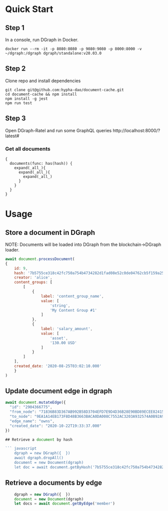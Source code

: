 # Quick Start

## Step 1
In a console, run DGraph in Docker. 
```
docker run --rm -it -p 8080:8080 -p 9080:9080 -p 8000:8000 -v ~/dgraph:/dgraph dgraph/standalone:v20.03.0
```
## Step 2
Clone repo and install dependencies
```
git clone git@github.com:hypha-dao/document-cache.git
cd document-cache && npm install
npm install -g jest
npm run test
```

## Step 3
Open DGraph-Ratel and run some GraphQL queries
http://localhost:8000/?latest#

### Get all documents
```
{
  documents(func: has(hash)) {
    expand(_all_){
      expand(_all_){
        expand(_all_)
      }
    }
  }
}
```

# Usage
## Store a document in DGraph
NOTE: Documents will be loaded into DGraph from the blockchain->DGraph loader. 

``` javascript
await document.processDocument(
{
    id: 9,
    hash: '7b5755ce318c42fc750a754b4734282d1fad08e52c0de04762cb5f159a253c24',
    creator: 'alice',
    content_groups: [
        [
            {
                label: 'content_group_name',
                value: [
                    'string',
                    'My Content Group #1'
                ]
            },
            {
                label: 'salary_amount',
                value: [
                    'asset',
                    '130.00 USD'
                ]
            }
        ]
    ],
    created_date: '2020-08-25T03:02:10.000'
    }
)
```
## Update document edge in dgraph
``` javascript
await document.mutateEdge({
  "id": "2904366775",
  "from_node": "71836B83D367AB992B58D3704EFD7E9D4D36B28E90BD89ECEE82415F7CA34528",
  "to_node": "9EA1A14EB173F8D48B3663BACA0DA008C7552AC3203A932574A0B92A95C1F148",
  "edge_name": "owns",
  "created_date": "2020-10-22T19:33:37.000"
})

## Retrieve a document by hash

``` javascript
    dgraph = new DGraph({  })
    await dgraph.dropAll()
    document = new Document(dgraph)
    let doc = await document.getByHash('7b5755ce318c42fc750a754b4734282d1fad08e52c0de04762cb5f159a253c24')

```

## Retrieve a documents by edge

``` javascript
    dgraph = new DGraph({  })
    document = new Document(dgraph)
    let docs = await document.getByEdge('member')
```

